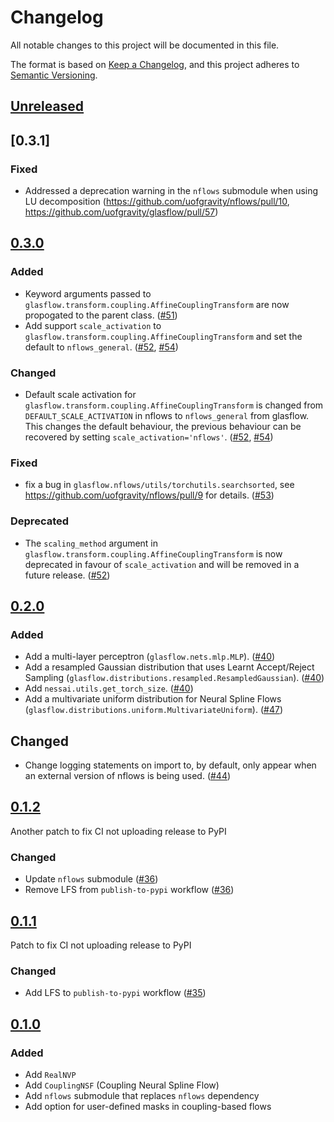 # Changelog

All notable changes to this project will be documented in this file.

The format is based on [Keep a Changelog](https://keepachangelog.com/en/1.0.0/),
and this project adheres to [Semantic Versioning](https://semver.org/spec/v2.0.0.html).

## [Unreleased]

## [0.3.1]

### Fixed

- Addressed a deprecation warning in the `nflows` submodule when using LU decomposition (https://github.com/uofgravity/nflows/pull/10, https://github.com/uofgravity/glasflow/pull/57)

## [0.3.0]

### Added

- Keyword arguments passed to `glasflow.transform.coupling.AffineCouplingTransform` are now propogated to the parent class. ([#51](https://github.com/uofgravity/glasflow/pull/51))
- Add support `scale_activation` to `glasflow.transform.coupling.AffineCouplingTransform` and set the default to `nflows_general`. ([#52](https://github.com/uofgravity/glasflow/pull/52), [#54](https://github.com/uofgravity/glasflow/pull/54))

### Changed

- Default scale activation for `glasflow.transform.coupling.AffineCouplingTransform` is changed from `DEFAULT_SCALE_ACTIVATION` in nflows to `nflows_general` from glasflow. This changes the default behaviour, the previous behaviour can be recovered by setting `scale_activation='nflows'`. ([#52](https://github.com/uofgravity/glasflow/pull/52), [#54](https://github.com/uofgravity/glasflow/pull/54))

### Fixed

- fix a bug in `glasflow.nflows/utils/torchutils.searchsorted`, see https://github.com/uofgravity/nflows/pull/9 for details. ([#53](https://github.com/uofgravity/glasflow/pull/53))

### Deprecated

- The `scaling_method` argument in `glasflow.transform.coupling.AffineCouplingTransform` is now deprecated in favour of `scale_activation` and will be removed in a future release. ([#52](https://github.com/uofgravity/glasflow/pull/52))

## [0.2.0]

### Added

- Add a multi-layer perceptron (`glasflow.nets.mlp.MLP`). ([#40](https://github.com/uofgravity/glasflow/pull/40))
- Add a resampled Gaussian distribution that uses Learnt Accept/Reject Sampling (`glasflow.distributions.resampled.ResampledGaussian`). ([#40](https://github.com/uofgravity/glasflow/pull/40))
- Add `nessai.utils.get_torch_size`. ([#40](https://github.com/uofgravity/glasflow/pull/40))
- Add a multivariate uniform distribution for Neural Spline Flows (`glasflow.distributions.uniform.MultivariateUniform`). ([#47](https://github.com/uofgravity/glasflow/pull/47))

## Changed

- Change logging statements on import to, by default, only appear when an external version of nflows is being used. ([#44](https://github.com/uofgravity/glasflow/pull/44))

## [0.1.2]

Another patch to fix CI not uploading release to PyPI
### Changed

- Update `nflows` submodule ([#36](https://github.com/uofgravity/glasflow/pull/36))
- Remove LFS from `publish-to-pypi` workflow ([#36](https://github.com/uofgravity/glasflow/pull/36))

## [0.1.1]

Patch to fix CI not uploading release to PyPI

### Changed

- Add LFS to `publish-to-pypi` workflow  ([#35](https://github.com/uofgravity/glasflow/pull/35))

## [0.1.0]

### Added

- Add `RealNVP`
- Add `CouplingNSF` (Coupling Neural Spline Flow)
- Add `nflows` submodule that replaces `nflows` dependency
- Add option for user-defined masks in coupling-based flows

[Unreleased]: https://github.com/uofgravity/glasflow/compare/v0.3.1...HEAD
[0.3.0]: https://github.com/uofgravity/glasflow/compare/v0.3.0...v0.3.1
[0.3.0]: https://github.com/uofgravity/glasflow/compare/v0.2.0...v0.3.0
[0.2.0]: https://github.com/uofgravity/glasflow/compare/v0.1.2...v0.2.0
[0.1.2]: https://github.com/uofgravity/glasflow/compare/v0.1.1...v0.1.2
[0.1.1]: https://github.com/uofgravity/glasflow/compare/v0.1.0...v0.1.1
[0.1.0]: https://github.com/uofgravity/glasflow/releases/tag/v0.1.0
